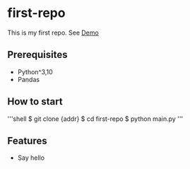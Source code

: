 # first-repo

This is my first repo.
See [Demo](http://www.google.com/)

## Prerequisites

- Python^3,10
- Pandas

## How to start

'''shell
$ git clone {addr}
$ cd first-repo
$ python main.py
'''

## Features

- Say hello
